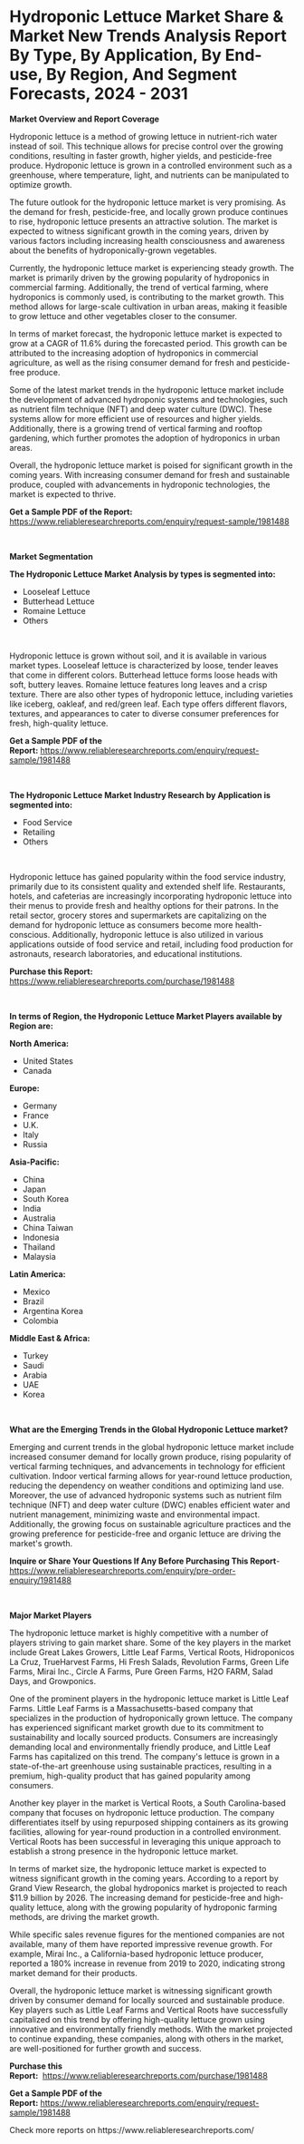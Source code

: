 <p><h1>Hydroponic Lettuce Market Share & Market New Trends Analysis Report By Type, By Application, By End-use, By Region, And Segment Forecasts, 2024 - 2031</h1></p><p><strong>Market Overview and Report Coverage</strong></p>
<p><p>Hydroponic lettuce is a method of growing lettuce in nutrient-rich water instead of soil. This technique allows for precise control over the growing conditions, resulting in faster growth, higher yields, and pesticide-free produce. Hydroponic lettuce is grown in a controlled environment such as a greenhouse, where temperature, light, and nutrients can be manipulated to optimize growth.</p><p>The future outlook for the hydroponic lettuce market is very promising. As the demand for fresh, pesticide-free, and locally grown produce continues to rise, hydroponic lettuce presents an attractive solution. The market is expected to witness significant growth in the coming years, driven by various factors including increasing health consciousness and awareness about the benefits of hydroponically-grown vegetables.</p><p>Currently, the hydroponic lettuce market is experiencing steady growth. The market is primarily driven by the growing popularity of hydroponics in commercial farming. Additionally, the trend of vertical farming, where hydroponics is commonly used, is contributing to the market growth. This method allows for large-scale cultivation in urban areas, making it feasible to grow lettuce and other vegetables closer to the consumer.</p><p>In terms of market forecast, the hydroponic lettuce market is expected to grow at a CAGR of 11.6% during the forecasted period. This growth can be attributed to the increasing adoption of hydroponics in commercial agriculture, as well as the rising consumer demand for fresh and pesticide-free produce.</p><p>Some of the latest market trends in the hydroponic lettuce market include the development of advanced hydroponic systems and technologies, such as nutrient film technique (NFT) and deep water culture (DWC). These systems allow for more efficient use of resources and higher yields. Additionally, there is a growing trend of vertical farming and rooftop gardening, which further promotes the adoption of hydroponics in urban areas.</p><p>Overall, the hydroponic lettuce market is poised for significant growth in the coming years. With increasing consumer demand for fresh and sustainable produce, coupled with advancements in hydroponic technologies, the market is expected to thrive.</p></p>
<p><strong>Get a Sample PDF of the Report:</strong> <a href="https://www.reliableresearchreports.com/enquiry/request-sample/1981488">https://www.reliableresearchreports.com/enquiry/request-sample/1981488</a></p>
<p>&nbsp;</p>
<p><strong>Market Segmentation</strong></p>
<p><strong>The Hydroponic Lettuce Market Analysis by types is segmented into:</strong></p>
<p><ul><li>Looseleaf Lettuce</li><li>Butterhead Lettuce</li><li>Romaine Lettuce</li><li>Others</li></ul></p>
<p>&nbsp;</p>
<p><p>Hydroponic lettuce is grown without soil, and it is available in various market types. Looseleaf lettuce is characterized by loose, tender leaves that come in different colors. Butterhead lettuce forms loose heads with soft, buttery leaves. Romaine lettuce features long leaves and a crisp texture. There are also other types of hydroponic lettuce, including varieties like iceberg, oakleaf, and red/green leaf. Each type offers different flavors, textures, and appearances to cater to diverse consumer preferences for fresh, high-quality lettuce.</p></p>
<p><strong>Get a Sample PDF of the Report:</strong>&nbsp;<a href="https://www.reliableresearchreports.com/enquiry/request-sample/1981488">https://www.reliableresearchreports.com/enquiry/request-sample/1981488</a></p>
<p>&nbsp;</p>
<p><strong>The Hydroponic Lettuce Market Industry Research by Application is segmented into:</strong></p>
<p><ul><li>Food Service</li><li>Retailing</li><li>Others</li></ul></p>
<p>&nbsp;</p>
<p><p>Hydroponic lettuce has gained popularity within the food service industry, primarily due to its consistent quality and extended shelf life. Restaurants, hotels, and cafeterias are increasingly incorporating hydroponic lettuce into their menus to provide fresh and healthy options for their patrons. In the retail sector, grocery stores and supermarkets are capitalizing on the demand for hydroponic lettuce as consumers become more health-conscious. Additionally, hydroponic lettuce is also utilized in various applications outside of food service and retail, including food production for astronauts, research laboratories, and educational institutions.</p></p>
<p><strong>Purchase this Report:</strong>&nbsp; <a href="https://www.reliableresearchreports.com/purchase/1981488">https://www.reliableresearchreports.com/purchase/1981488</a></p>
<p>&nbsp;</p>
<p><strong>In terms of Region, the Hydroponic Lettuce Market Players available by Region are:</strong></p>
<p>
    <p> <strong> North America: </strong>
        <ul>
            <li>United States</li>
            <li>Canada</li>
        </ul>
        </p> 
    <p> <strong> Europe: </strong>
        <ul>
            <li>Germany</li>
            <li>France</li>
            <li>U.K.</li>
            <li>Italy</li>
            <li>Russia</li>
        </ul>
        </p> 
    <p> <strong> Asia-Pacific: </strong>
        <ul>
            <li>China</li>
            <li>Japan</li>
            <li>South Korea</li>
            <li>India</li>
            <li>Australia</li>
            <li>China Taiwan</li>
            <li>Indonesia</li>
            <li>Thailand</li>
            <li>Malaysia</li>
        </ul>
        </p> 
    <p> <strong> Latin America: </strong>
        <ul>
            <li>Mexico</li>
            <li>Brazil</li>
            <li>Argentina Korea</li>
            <li>Colombia</li>
        </ul>
        </p> 
    <p> <strong> Middle East & Africa: </strong>
        <ul>
            <li>Turkey</li>
            <li>Saudi</li>
            <li>Arabia</li>
            <li>UAE</li>
            <li>Korea</li>
        </ul>
    </p>
    </p>
<p>&nbsp;</p>
<p><strong>What are the Emerging Trends in the Global Hydroponic Lettuce market?</strong></p>
<p><p>Emerging and current trends in the global hydroponic lettuce market include increased consumer demand for locally grown produce, rising popularity of vertical farming techniques, and advancements in technology for efficient cultivation. Indoor vertical farming allows for year-round lettuce production, reducing the dependency on weather conditions and optimizing land use. Moreover, the use of advanced hydroponic systems such as nutrient film technique (NFT) and deep water culture (DWC) enables efficient water and nutrient management, minimizing waste and environmental impact. Additionally, the growing focus on sustainable agriculture practices and the growing preference for pesticide-free and organic lettuce are driving the market's growth.</p></p>
<p><strong>Inquire or Share Your Questions If Any Before Purchasing This Report</strong>- <a href="https://www.reliableresearchreports.com/enquiry/pre-order-enquiry/1981488">https://www.reliableresearchreports.com/enquiry/pre-order-enquiry/1981488</a></p>
<p>&nbsp;</p>
<p><strong>Major Market Players</strong></p>
<p><p>The hydroponic lettuce market is highly competitive with a number of players striving to gain market share. Some of the key players in the market include Great Lakes Growers, Little Leaf Farms, Vertical Roots, Hidroponicos La Cruz, TrueHarvest Farms, Hi Fresh Salads, Revolution Farms, Green Life Farms, Mirai Inc., Circle A Farms, Pure Green Farms, H2O FARM, Salad Days, and Growponics.</p><p>One of the prominent players in the hydroponic lettuce market is Little Leaf Farms. Little Leaf Farms is a Massachusetts-based company that specializes in the production of hydroponically grown lettuce. The company has experienced significant market growth due to its commitment to sustainability and locally sourced products. Consumers are increasingly demanding local and environmentally friendly produce, and Little Leaf Farms has capitalized on this trend. The company's lettuce is grown in a state-of-the-art greenhouse using sustainable practices, resulting in a premium, high-quality product that has gained popularity among consumers.</p><p>Another key player in the market is Vertical Roots, a South Carolina-based company that focuses on hydroponic lettuce production. The company differentiates itself by using repurposed shipping containers as its growing facilities, allowing for year-round production in a controlled environment. Vertical Roots has been successful in leveraging this unique approach to establish a strong presence in the hydroponic lettuce market.</p><p>In terms of market size, the hydroponic lettuce market is expected to witness significant growth in the coming years. According to a report by Grand View Research, the global hydroponics market is projected to reach $11.9 billion by 2026. The increasing demand for pesticide-free and high-quality lettuce, along with the growing popularity of hydroponic farming methods, are driving the market growth.</p><p>While specific sales revenue figures for the mentioned companies are not available, many of them have reported impressive revenue growth. For example, Mirai Inc., a California-based hydroponic lettuce producer, reported a 180% increase in revenue from 2019 to 2020, indicating strong market demand for their products.</p><p>Overall, the hydroponic lettuce market is witnessing significant growth driven by consumer demand for locally sourced and sustainable produce. Key players such as Little Leaf Farms and Vertical Roots have successfully capitalized on this trend by offering high-quality lettuce grown using innovative and environmentally friendly methods. With the market projected to continue expanding, these companies, along with others in the market, are well-positioned for further growth and success.</p></p>
<p><strong>Purchase this Report:</strong>&nbsp;&nbsp;<a href="https://www.reliableresearchreports.com/purchase/1981488">https://www.reliableresearchreports.com/purchase/1981488</a></p>
<p></p>
<p><strong>Get a Sample PDF of the Report:</strong>&nbsp;<a href="https://www.reliableresearchreports.com/enquiry/request-sample/1981488">https://www.reliableresearchreports.com/enquiry/request-sample/1981488</a></p>
<p>Check more reports on https://www.reliableresearchreports.com/</p>